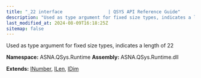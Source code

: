 ```yaml
---
title: "_22 interface                 | QSYS API Reference Guide"
description: "Used as type argument for fixed size types, indicates a length of 22  "
last_modified_at: 2024-08-09T16:18:25Z
sitemap: false
---
```


Used as type argument for fixed size types, indicates a length of 22 

**Namespace:** ASNA.QSys.Runtime
**Assembly:** ASNA.QSys.Runtime.dll

**Extends:** [INumber](/reference/runtime/qsys-runtime/i-number.html), [ILen](/reference/runtime/qsys-runtime/i-len.html), [IDim](/reference/runtime/qsys-runtime/i-dim.html)
<br>
<br>
